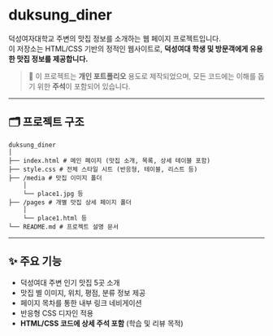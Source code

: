 # duksung_diner


덕성여자대학교 주변의 맛집 정보를 소개하는 웹 페이지 프로젝트입니다.  
이 저장소는 HTML/CSS 기반의 정적인 웹사이트로, **덕성여대 학생 및 방문객에게 유용한 맛집 정보를 제공합니다.**

> 📌 이 프로젝트는 **개인 포트폴리오** 용도로 제작되었으며, 모든 코드에는 이해를 돕기 위한 **주석**이 포함되어 있습니다.

---

## 🗂 프로젝트 구조
```plaintext
duksung_diner
│ 
├── index.html # 메인 페이지 (맛집 소개, 목록, 상세 테이블 포함) 
├── style.css # 전체 스타일 시트 (반응형, 테이블, 리스트 등) 
├── /media # 맛집 이미지 폴더 
    │
    └── place1.jpg 등 
├── /pages # 개별 맛집 상세 페이지 폴더 
    │ 
    └── place1.html 등 
└── README.md # 프로젝트 설명 문서

```
---

## ✨ 주요 기능

- 덕성여대 주변 인기 맛집 5곳 소개  
- 맛집 별 이미지, 위치, 평점, 분류 정보 제공  
- 페이지 목차를 통한 내부 링크 네비게이션  
- 반응형 CSS 디자인 적용  
- **HTML/CSS 코드에 상세 주석 포함** (학습 및 리뷰 목적)

